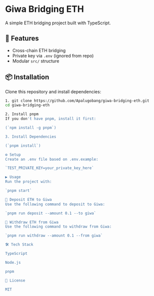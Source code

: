 # Giwa Bridging ETH

A simple ETH bridging project built with TypeScript.

## 🚀 Features
- Cross-chain ETH bridging
- Private key via `.env` (ignored from repo)
- Modular `src/` structure

## 📦 Installation
Clone this repository and install dependencies:

```bash
1. git clone https://github.com/Apalugobang/giwa-bridging-eth.git
cd giwa-bridging-eth

2. Install pnpm
If you don't have pnpm, install it first:

(`npm install -g pnpm`) 

3. Install Dependencies

(`pnpm install`)

⚙️ Setup
Create an .env file based on .env.example:

`TEST_PRIVATE_KEY=your_private_key_here`

▶️ Usage
Run the project with:

`pnpm start`

🔹 Deposit ETH to Giwa
Use the following command to deposit to Giwa:

`pnpm run deposit --amount 0.1 --to giwa`

🔹 Withdraw ETH from Giwa
Use the following command to withdraw from Giwa:

`pnpm run withdraw --amount 0.1 --from giwa`

🛠 Tech Stack

TypeScript

Node.js

pnpm

📄 License

MIT





